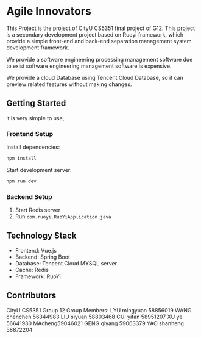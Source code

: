# Agile Innovators

This Project is the project of CityU CS5351 final project of G12. This project is a secondary development project based on Ruoyi framework, which provide a 
simple front-end and back-end separation management system development framework.

We provide a  software engineering processing management software due to exist software engineering management software is expensive.

We provide a cloud Database using Tencent Cloud Database, so it can preview related features without making changes.

## Getting Started
it is very simple to use,
### Frontend Setup

Install dependencies:
```bash
npm install
```
Start development server:
```bash
npm run dev
```

### Backend Setup

1. Start Redis server
2. Run `com.ruoyi.RuoYiApplication.java`


## Technology Stack

- Frontend: Vue.js
- Backend: Spring Boot
- Database: Tencent Cloud MYSQL server
- Cache: Redis
- Framework: RuoYi



## Contributors

CityU CS5351 Group 12
Group Members:
  LYU mingyuan 58856019
  WANG chenchen 56344983
  LIU siyuan 58803468
  CUI yifan 58951207
  XU ye 56641930
  MAcheng59046021
  GENG qiyang 59063379
  YAO shanheng 58872204
